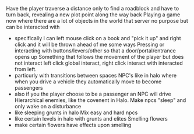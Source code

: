 Have the player traverse a distance only to find a roadblock and have to turn back, revealing a new plot point along the way back
Playing a game now where there are a lot of objects in the world that server no purpose but can be interacted with
 - specifically I can left mouse click on a book and "pick it up" and right click and it will be thrown ahead of me some ways
Pressing or interacting with buttons/levers/other so that a door/portal/entrance opens up
Something that follows the movement of the player but does not interact
left click global interact, right click interact with interacted from left.
 - particurly with transitions between spaces
NPC's like in halo where when you drive a vehicle they automatically move to become passengers
 - also if you the player choose to be a passenger an NPC will drive
Hierarchical enemies, like the covenent in Halo.
Make npcs "sleep" and only wake on a disturbance
 - like sleeping grunts in halo
Mix easy and hard npcs
 - like certain levels in halo with grunts and elites
Smelling flowers
 - make certain flowers have effects upon smelling